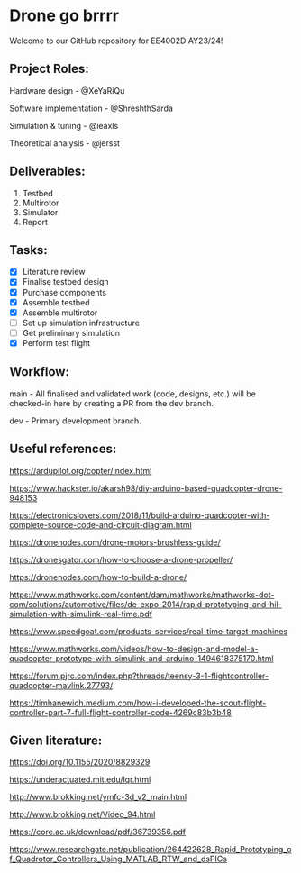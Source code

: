 # Drone go brrrr

Welcome to our GitHub repository for EE4002D AY23/24!

## Project Roles:

Hardware design - @XeYaRiQu

Software implementation - @ShreshthSarda

Simulation & tuning - @ieaxls

Theoretical analysis - @jersst

## Deliverables:

1. Testbed
2. Multirotor
3. Simulator
4. Report

## Tasks:

- [x] Literature review
- [x] Finalise testbed design
- [x] Purchase components
- [x] Assemble testbed
- [x] Assemble multirotor
- [ ] Set up simulation infrastructure
- [ ] Get preliminary simulation
- [x] Perform test flight

## Workflow:

main - All finalised and validated work (code, designs, etc.) will be checked-in here by creating a PR from the dev branch.

dev - Primary development branch.

## Useful references:

https://ardupilot.org/copter/index.html

https://www.hackster.io/akarsh98/diy-arduino-based-quadcopter-drone-948153

https://electronicslovers.com/2018/11/build-arduino-quadcopter-with-complete-source-code-and-circuit-diagram.html

https://dronenodes.com/drone-motors-brushless-guide/

https://dronesgator.com/how-to-choose-a-drone-propeller/

https://dronenodes.com/how-to-build-a-drone/

https://www.mathworks.com/content/dam/mathworks/mathworks-dot-com/solutions/automotive/files/de-expo-2014/rapid-prototyping-and-hil-simulation-with-simulink-real-time.pdf

https://www.speedgoat.com/products-services/real-time-target-machines

https://www.mathworks.com/videos/how-to-design-and-model-a-quadcopter-prototype-with-simulink-and-arduino-1494618375170.html

https://forum.pjrc.com/index.php?threads/teensy-3-1-flightcontroller-quadcopter-mavlink.27793/

https://timhanewich.medium.com/how-i-developed-the-scout-flight-controller-part-7-full-flight-controller-code-4269c83b3b48

## Given literature:

https://doi.org/10.1155/2020/8829329

https://underactuated.mit.edu/lqr.html

http://www.brokking.net/ymfc-3d_v2_main.html

http://www.brokking.net/Video_94.html

https://core.ac.uk/download/pdf/36739356.pdf

https://www.researchgate.net/publication/264422628_Rapid_Prototyping_of_Quadrotor_Controllers_Using_MATLAB_RTW_and_dsPICs
